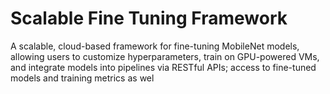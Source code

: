 # Scalable Fine Tuning Framework
A scalable, cloud-based framework for fine-tuning MobileNet models, allowing users to customize hyperparameters, train on GPU-powered VMs, and integrate models into pipelines via RESTful APIs; access to fine-tuned models and training metrics as wel
